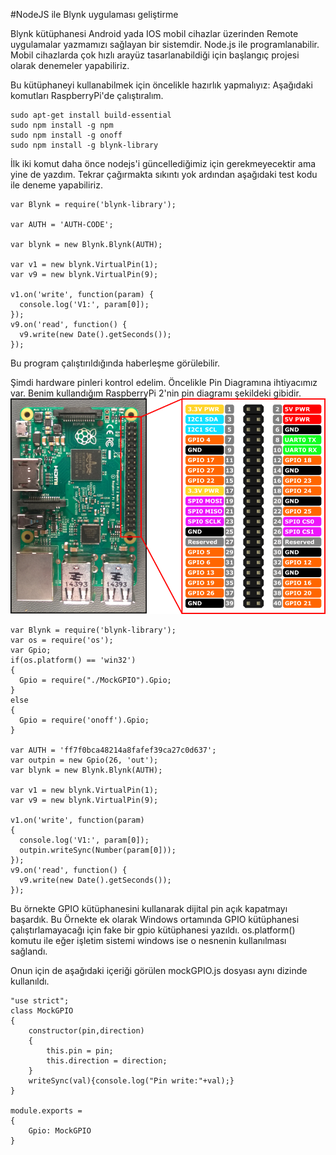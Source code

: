 #NodeJS ile Blynk uygulaması geliştirme

Blynk kütüphanesi Android yada IOS mobil cihazlar üzerinden Remote uygulamalar yazmamızı sağlayan bir sistemdir.
Node.js ile programlanabilir. Mobil cihazlarda çok hızlı arayüz tasarlanabildiği için başlangıç projesi olarak denemeler yapabiliriz.

Bu kütüphaneyi kullanabilmek için öncelikle hazırlık yapmalıyız:
Aşağıdaki komutları RaspberryPi'de çalıştıralım.
```
sudo apt-get install build-essential
sudo npm install -g npm
sudo npm install -g onoff
sudo npm install -g blynk-library
```
İlk iki komut daha önce nodejs'i güncellediğimiz için gerekmeyecektir ama yine de yazdım. Tekrar çağırmakta sıkıntı yok
ardından
aşağıdaki test kodu ile deneme yapabiliriz.
```
var Blynk = require('blynk-library');

var AUTH = 'AUTH-CODE';

var blynk = new Blynk.Blynk(AUTH);

var v1 = new blynk.VirtualPin(1);
var v9 = new blynk.VirtualPin(9);

v1.on('write', function(param) {
  console.log('V1:', param[0]);
});
v9.on('read', function() {
  v9.write(new Date().getSeconds());
});
```
Bu program çalıştırıldığında haberleşme görülebilir.

Şimdi hardware pinleri kontrol edelim. Öncelikle Pin Diagramına ihtiyacımız var. Benim kullandığım RaspberryPi 2'nin pin diagramı şekildeki gibidir.
![alt text](./images/RP2_Pinout.png "Raspberry Pi2 Pins")

```
var Blynk = require('blynk-library');
var os = require('os');
var Gpio;
if(os.platform() == 'win32')
{
  Gpio = require("./MockGPIO").Gpio;
}
else
{
  Gpio = require('onoff').Gpio;  
}

var AUTH = 'ff7f0bca48214a8fafef39ca27c0d637';
var outpin = new Gpio(26, 'out');
var blynk = new Blynk.Blynk(AUTH);

var v1 = new blynk.VirtualPin(1);
var v9 = new blynk.VirtualPin(9);

v1.on('write', function(param)
{
  console.log('V1:', param[0]);
  outpin.writeSync(Number(param[0]));
});
v9.on('read', function() {
  v9.write(new Date().getSeconds());
});
```
Bu örnekte GPIO kütüphanesini kullanarak dijital pin açık kapatmayı başardık.
Bu Örnekte ek olarak Windows ortamında GPIO kütüphanesi çalıştırlamayacağı için fake bir gpio kütüphanesi yazıldı. os.platform() komutu ile eğer işletim sistemi windows ise o nesnenin kullanılması sağlandı.

Onun için de aşağıdaki içeriği görülen mockGPIO.js dosyası aynı dizinde kullanıldı.
```
"use strict";
class MockGPIO
{
    constructor(pin,direction)
    {
        this.pin = pin;
        this.direction = direction;
    }
    writeSync(val){console.log("Pin write:"+val);}
}

module.exports =
{
    Gpio: MockGPIO   
}
```